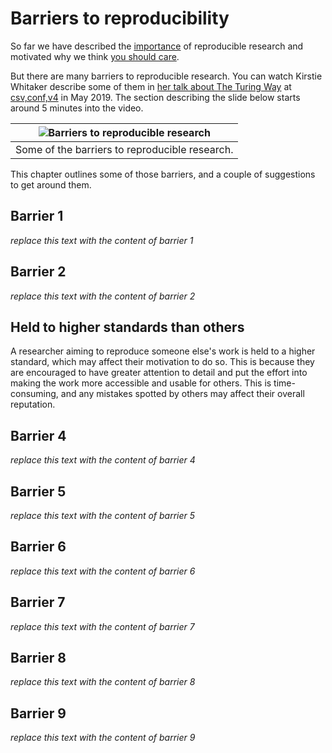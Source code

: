 # Barriers to reproducibility

So far we have described the [importance](../01/importantforscience) of reproducible research and motivated why we think [you should care](../02/whycare).

But there are many barriers to reproducible research.
You can watch Kirstie Whitaker describe some of them in [her talk about The Turing Way](https://youtu.be/wZeoZaIV0VE?t=312) at [csv,conf,v4](https://csvconf.com/2019) in May 2019.
The section describing the slide below starts around 5 minutes into the video.

| ![Barriers to reproducible research](../../figures/reproducibility/barriers.png) |
| -------------------------------------------------------------------------------------------------------- |
|  Some of the barriers to reproducible research. |

This chapter outlines some of those barriers, and a couple of suggestions to get around them.

## Barrier 1

*replace this text with the content of barrier 1*

## Barrier 2

*replace this text with the content of barrier 2*

## Held to higher standards than others

A researcher aiming to reproduce someone else's work is held to a higher standard, which may affect their motivation to do so. This is because they are encouraged to have greater attention to detail and put the effort into making the work more accessible and usable for others. This is time-consuming, and any mistakes spotted by others may affect their overall reputation. 

## Barrier 4

*replace this text with the content of barrier 4*

## Barrier 5

*replace this text with the content of barrier 5*

## Barrier 6

*replace this text with the content of barrier 6*

## Barrier 7

*replace this text with the content of barrier 7*

## Barrier 8

*replace this text with the content of barrier 8*

## Barrier 9

*replace this text with the content of barrier 9*
